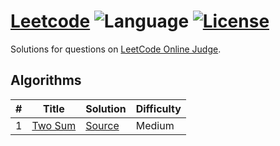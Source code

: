 # [Leetcode](https://leetcode.com/problemset/algorithms/) ![Language](https://img.shields.io/badge/language-Java-orange.svg) [![License](https://img.shields.io/badge/license-MIT-blue.svg)](./LICENSE.md)

Solutions for questions on [LeetCode Online Judge](https://leetcode.com/).

## Algorithms

| # | Title | Solution | Difficulty |
|---| ----- | -------- | ---------- |
| 1 | [Two Sum](https://leetcode.com/problems/two-sum/) | [Source](./src/main/java/TwoSum.java) | Medium |
